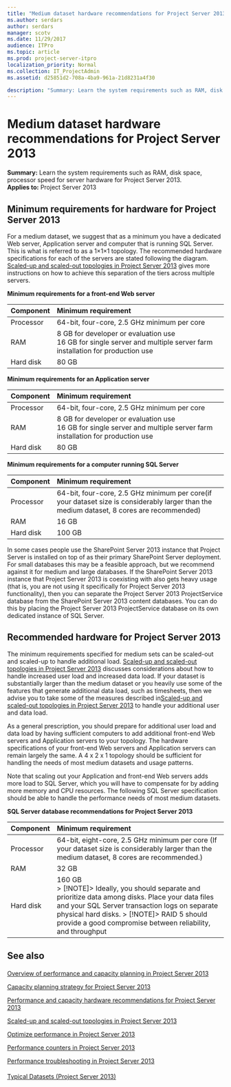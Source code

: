 ```yaml
---
title: "Medium dataset hardware recommendations for Project Server 2013"
ms.author: serdars
author: serdars
manager: scotv
ms.date: 11/29/2017
audience: ITPro
ms.topic: article
ms.prod: project-server-itpro
localization_priority: Normal
ms.collection: IT_ProjectAdmin
ms.assetid: d25851d2-708a-4ba9-961a-21d8231a4f30

description: "Summary: Learn the system requirements such as RAM, disk space, processor speed for server hardware for Project Server 2013."
---
```


# Medium dataset hardware recommendations for Project Server 2013
 
 **Summary:** Learn the system requirements such as RAM, disk space, processor speed for server hardware for Project Server 2013.<br/>
**Applies to:** Project Server 2013
  
## Minimum requirements for hardware for Project Server 2013

For a medium dataset, we suggest that as a minimum you have a dedicated Web server, Application server and computer that is running SQL Server. This is what is referred to as a 1×1×1 topology. The recommended hardware specifications for each of the servers are stated following the diagram. [Scaled-up and scaled-out topologies in Project Server 2013](scaled-up-and-scaled-out-topologies-in-project-server-2013.md) gives more instructions on how to achieve this separation of the tiers across multiple servers.
  
**Minimum requirements for a front-end Web server**

|**Component**|**Minimum requirement**|
|:-----|:-----|
|Processor  <br/> |64-bit, four-core, 2.5 GHz minimum per core  <br/> |
|RAM  <br/> |8 GB for developer or evaluation use  <br/> 16 GB for single server and multiple server farm installation for production use  <br/> |
|Hard disk  <br/> |80 GB  <br/> |
   
**Minimum requirements for an Application server**

|**Component**|**Minimum requirement**|
|:-----|:-----|
|Processor  <br/> |64-bit, four-core, 2.5 GHz minimum per core  <br/> |
|RAM  <br/> |8 GB for developer or evaluation use  <br/> 16 GB for single server and multiple server farm installation for production use  <br/> |
|Hard disk  <br/> |80 GB  <br/> |
   
**Minimum requirements for a computer running SQL Server**

|**Component**|**Minimum requirement**|
|:-----|:-----|
|Processor  <br/> |64-bit, four-core, 2.5 GHz minimum per core(if your dataset size is considerably larger than the medium dataset, 8 cores are recommended)  <br/> |
|RAM  <br/> |16 GB  <br/> |
|Hard disk  <br/> |100 GB  <br/> |
   
In some cases people use the SharePoint Server 2013 instance that Project Server is installed on top of as their primary SharePoint Server deployment. For small databases this may be a feasible approach, but we recommend against it for medium and large databases. If the SharePoint Server 2013 instance that Project Server 2013 is coexisting with also gets heavy usage (that is, you are not using it specifically for Project Server 2013 functionality), then you can separate the Project Server 2013 ProjectService database from the SharePoint Server 2013 content databases. You can do this by placing the Project Server 2013 ProjectService database on its own dedicated instance of SQL Server. 
  
## Recommended hardware for Project Server 2013

The minimum requirements specified for medium sets can be scaled-out and scaled-up to handle additional load. [Scaled-up and scaled-out topologies in Project Server 2013](scaled-up-and-scaled-out-topologies-in-project-server-2013.md) discusses considerations about how to handle increased user load and increased data load. If your dataset is substantially larger than the medium dataset or you heavily use some of the features that generate additional data load, such as timesheets, then we advise you to take some of the measures described in[Scaled-up and scaled-out topologies in Project Server 2013](scaled-up-and-scaled-out-topologies-in-project-server-2013.md) to handle your additional user and data load.
  
As a general prescription, you should prepare for additional user load and data load by having sufficient computers to add additional front-end Web servers and Application servers to your topology. The hardware specifications of your front-end Web servers and Application servers can remain largely the same. A 4 x 2 x 1 topology should be sufficient for handling the needs of most medium datasets and usage patterns. 
  
Note that scaling out your Application and front-end Web servers adds more load to SQL Server, which you will have to compensate for by adding more memory and CPU resources. The following SQL Server specification should be able to handle the performance needs of most medium datasets.
  
**SQL Server database recommendations for Project Server 2013**

|**Component**|**Minimum requirement**|
|:-----|:-----|
|Processor  <br/> |64-bit, eight-core, 2.5 GHz minimum per core (If your dataset size is considerably larger than the medium dataset, 8 cores are recommended.)  <br/> |
|RAM  <br/> |32 GB  <br/> |
|Hard disk  <br/> |160 GB  <br/> > [!NOTE]> Ideally, you should separate and prioritize data among disks. Place your data files and your SQL Server transaction logs on separate physical hard disks.           > [!NOTE]> RAID 5 should provide a good compromise between reliability, and throughput           |
   
## See also

#### 

[Overview of performance and capacity planning in Project Server 2013](overview-of-performance-and-capacity-planning-in-project-server-2013.md)
  
[Capacity planning strategy for Project Server 2013](capacity-planning-strategy-for-project-server-2013.md)
  
[Performance and capacity hardware recommendations for Project Server 2013](performance-and-capacity-hardware-recommendations-for-project-server-2013.md)
  
[Scaled-up and scaled-out topologies in Project Server 2013](scaled-up-and-scaled-out-topologies-in-project-server-2013.md)
  
[Optimize performance in Project Server 2013](optimize-performance-in-project-server-2013.md)
  
[Performance counters in Project Server 2013](performance-counters-in-project-server-2013.md)
  
[Performance troubleshooting in Project Server 2013](performance-troubleshooting-in-project-server-2013.md)
#### 

[Typical Datasets (Project Server 2013)](https://technet.microsoft.com/library/e2a0a4b6-0bda-468e-aeca-00f2807bf644.aspx)

